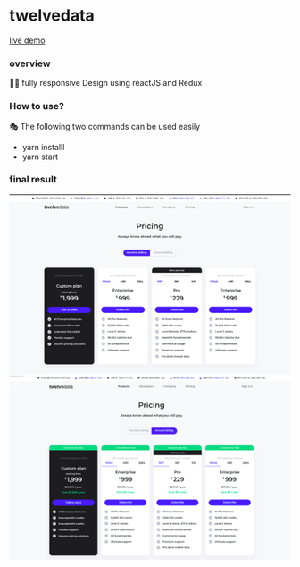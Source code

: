 # twelvedata
[live demo](https://effulgent-halva-3ceb50.netlify.app/)
### overview ###
:technologist:	 fully responsive Design using reactJS and Redux
### How to use? ###
:performing_arts:	The following two commands can be used easily

* yarn installl
* yarn start
### final result ###

![montly](https://github.com/atefeh-dev/twelvedata/blob/main/Screenshot%20from%202022-05-27%2011-35-22.png)
![yearly](https://github.com/atefeh-dev/twelvedata/blob/main/Screenshot%20from%202022-05-27%2011-36-06.png)
